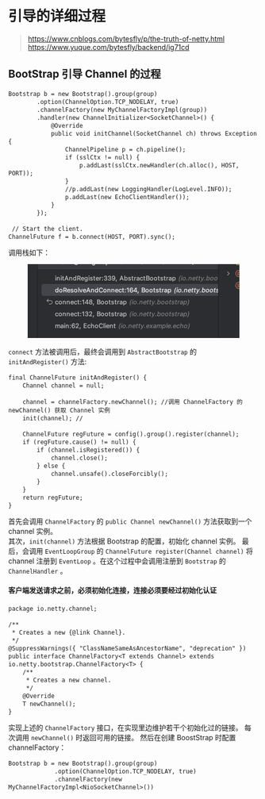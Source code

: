 # 引导的详细过程

> https://www.cnblogs.com/bytesfly/p/the-truth-of-netty.html  
> https://www.yuque.com/bytesfly/backend/ig71cd

## BootStrap 引导 Channel 的过程

```
Bootstrap b = new Bootstrap().group(group)
        .option(ChannelOption.TCP_NODELAY, true)
        .channelFactory(new MyChannelFactoryImpl(group))
        .handler(new ChannelInitializer<SocketChannel>() {
            @Override
            public void initChannel(SocketChannel ch) throws Exception {
                ChannelPipeline p = ch.pipeline();
                if (sslCtx != null) {
                    p.addLast(sslCtx.newHandler(ch.alloc(), HOST, PORT));
                }
                //p.addLast(new LoggingHandler(LogLevel.INFO));
                p.addLast(new EchoClientHandler());
            }
        });

 // Start the client.
ChannelFuture f = b.connect(HOST, PORT).sync();
```

调用栈如下：
<center><img src="pics/bootstrap-connect-1.png" alt=""></center>

`connect` 方法被调用后，最终会调用到 `AbstractBootstrap` 的 `initAndRegister()` 方法:
```
final ChannelFuture initAndRegister() {
    Channel channel = null;
    
    channel = channelFactory.newChannel(); //调用 ChannelFactory 的 newChannel() 获取 Channel 实例
    init(channel); //
    
    ChannelFuture regFuture = config().group().register(channel);
    if (regFuture.cause() != null) {
        if (channel.isRegistered()) {
            channel.close();
        } else {
            channel.unsafe().closeForcibly();
        }
    }
    return regFuture;
}
```

首先会调用 `ChannelFactory` 的 `public Channel newChannel()` 方法获取到一个 channel 实例。  
其次，`init(channel)` 方法根据 Bootstrap 的配置，初始化 channel 实例。
最后，会调用 `EventLoopGroup` 的 `ChannelFuture register(Channel channel)` 将 channel 注册到 `EventLoop` 。在这个过程中会调用注册到 `Bootstrap` 的 `ChannelHandler` 。


#### 客户端发送请求之前，必须初始化连接，连接必须要经过初始化认证
```
package io.netty.channel;

/**
 * Creates a new {@link Channel}.
 */
@SuppressWarnings({ "ClassNameSameAsAncestorName", "deprecation" })
public interface ChannelFactory<T extends Channel> extends io.netty.bootstrap.ChannelFactory<T> {
    /**
     * Creates a new channel.
     */
    @Override
    T newChannel();
}
```

实现上述的 `ChannelFactory` 接口，在实现里边维护若干个初始化过的链接。 每次调用 `newChannel()` 时返回可用的链接。
然后在创建 BoostStrap 时配置 channelFactory：
```
Bootstrap b = new Bootstrap().group(group)
             .option(ChannelOption.TCP_NODELAY, true)
             .channelFactory(new MyChannelFactoryImpl<NioSocketChannel>())
```